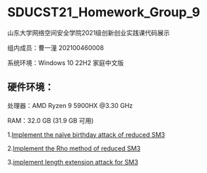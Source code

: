 # SDUCST21_Homework_Group_9
 山东大学网络空间安全学院2021级创新创业实践课代码展示

 组内成员：曹一潼 202100460008

 系统环境：Windows 10 22H2 家庭中文版

硬件环境：
---
处理器：AMD Ryzen 9 5900HX @3.30 GHz

RAM：32.0 GB (31.9 GB 可用)

1.[Implement the naïve birthday attack of reduced SM3](https://github.com/OneBucket126/SDUCST21_Homework_Group_9/tree/main/1.sm3%E7%94%9F%E6%97%A5%E6%94%BB%E5%87%BB)

2.[Implement the Rho method of reduced SM3](https://github.com/OneBucket126/SDUCST21_Homework_Group_9/tree/main/2.SM3%20Rho)

3.[implement length extension attack for SM3](https://github.com/OneBucket126/SDUCST21_Homework_Group_9/tree/main/3.SM3%E9%95%BF%E5%BA%A6%E6%89%A9%E5%B1%95%E6%94%BB%E5%87%BB)
